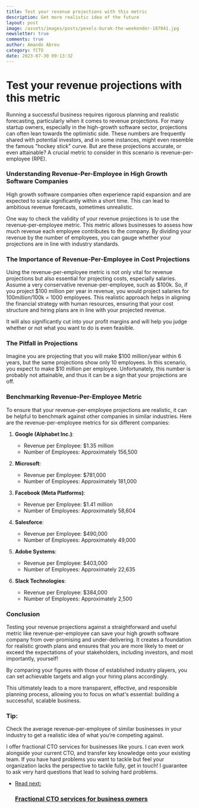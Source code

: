 ```yaml
---
title: Test your revenue projections with this metric
description: Get more realistic idea of the future
layout: post
image: /assets/images/posts/pexels-burak-the-weekender-187041.jpg
newsletter: true
comments: true
author: Amando Abreu
category: fCTO
date: 2023-07-30 09:13:32
---
```

# Test your revenue projections with this metric

Running a successful business requires rigorous planning and realistic forecasting, particularly when it comes to revenue projections. For many startup owners, especially in the high-growth software sector, projections can often lean towards the optimistic side. These numbers are frequently shared with potential investors, and in some instances, might even resemble the famous "hockey stick" curve. But are these projections accurate, or even attainable? A crucial metric to consider in this scenario is revenue-per-employee (RPE).

### Understanding Revenue-Per-Employee in High Growth Software Companies

High growth software companies often experience rapid expansion and are expected to scale significantly within a short time. This can lead to ambitious revenue forecasts, sometimes unrealistic.

One way to check the validity of your revenue projections is to use the revenue-per-employee metric. This metric allows businesses to assess how much revenue each employee contributes to the company. By dividing your revenue by the number of employees, you can gauge whether your projections are in line with industry standards.

### The Importance of Revenue-Per-Employee in Cost Projections

Using the revenue-per-employee metric is not only vital for revenue projections but also essential for projecting costs, especially salaries. Assume a very conservative revenue-per-employee, such as $100k. So, if you project $100 million per year in revenue, you would project salaries for $100 million/$100k = 1000 employees. This realistic approach helps in aligning the financial strategy with human resources, ensuring that your cost structure and hiring plans are in line with your projected revenue.

It will also significantly cut into your profit margins and will help you judge whether or not what you want to do is even feasible.

### The Pitfall in Projections

Imagine you are projecting that you will make $100 million/year within 6 years, but the same projections show only 10 employees. In this scenario, you expect to make $10 million per employee. Unfortunately, this number is probably not attainable, and thus it can be a sign that your projections are off.

### Benchmarking Revenue-Per-Employee Metric

To ensure that your revenue-per-employee projections are realistic, it can be helpful to benchmark against other companies in similar industries. Here are the revenue-per-employee metrics for six different companies:

1. **Google (Alphabet Inc.)**:
    - Revenue per Employee: $1.35 million
    - Number of Employees: Approximately 156,500

2. **Microsoft**:
    - Revenue per Employee: $781,000
    - Number of Employees: Approximately 181,000

3. **Facebook (Meta Platforms)**:
    - Revenue per Employee: $1.41 million
    - Number of Employees: Approximately 58,604

4. **Salesforce**:
    - Revenue per Employee: $490,000
    - Number of Employees: Approximately 49,000

5. **Adobe Systems**:
    - Revenue per Employee: $403,000
    - Number of Employees: Approximately 22,635

6. **Slack Technologies**:
    - Revenue per Employee: $384,000
    - Number of Employees: Approximately 2,500

### Conclusion

Testing your revenue projections against a straightforward and useful metric like revenue-per-employee can save your high growth software company from over-promising and under-delivering. It creates a foundation for realistic growth plans and ensures that you are more likely to meet or exceed the expectations of your stakeholders, including investors, and most importantly, yourself!

By comparing your figures with those of established industry players, you can set achievable targets and align your hiring plans accordingly.

This ultimately leads to a more transparent, effective, and responsible planning process, allowing you to focus on what's essential: building a successful, scalable business.

### Tip:

Check the average revenue-per-employee of similar businesses in your industry to get a realistic idea of what you’re competing against.



I offer fractional CTO services for businesses like yours. I can even work alongside your current CTO, and transfer key knowledge onto your existing team. If you have hard problems you want to tackle but feel your organization lacks the perspective to tackle fully, get in touch! I guarantee to ask very hard questions that lead to solving hard problems.

<ul class="listing">
    <li class="listing__li">
        <a class="listing__link block" href="/fractional-cto/">
            <div class="listing__item">
                <div class="listing__type">Read next:</div>
                <h3 class="listing__title">Fractional CTO services for business owners</h3>
            </div>
        </a>
    </li>
</ul>